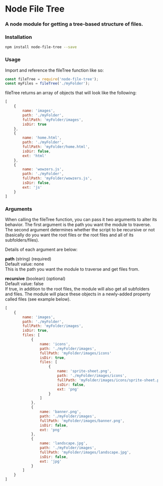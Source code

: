 # Node File Tree
### A node module for getting a tree-based structure of files.

### Installation
```sh
npm install node-file-tree --save
```

### Usage
Import and reference the fileTree function like so:
```javascript
const fileTree = require('node-file-tree');
const myFiles = fileTree('./myFolder');
```
fileTree returns an array of objects that will look like the following:
```javascript
[
	{
		name: 'images',
		path: './myFolder',
		fullPath: 'myFolder/images',
		isDir: true
	},
	{
		name: 'home.html',
		path: './myFolder',
		fullPath: 'myFolder/home.html',
		isDir: false,
		ext: 'html'
	},
	{
		name: 'wowzers.js',
		path: './myFolder',
		fullPath: 'myFolder/wowzers.js',
		isDir: false,
		ext: 'js'
	}
]
```

### Arguments
When calling the fileTree function, you can pass it two arguments to alter its behavior. The first argument is the path you want the module to traverse. The second argument determines whether the script to be recursive or not (basically do you want the root files or the root files and all of its subfolders/files).

Details of each argument are below:

**path** (string) (required)<br />
Default value: none<br />
This is the path you want the module to traverse and get files from.

**recursive** (boolean) (optional)<br />
Default value: false<br />
If true, in addition to the root files, the module will also get all subfolders and files. The module will place these objects in a newly-added property called files (see example below).
```javascript
[
	{
		name: 'images',
		path: './myFolder',
		fullPath: 'myFolder/images',
		isDir: true,
		files: [
			{
				name: 'icons',
				path: './myFolder/images',
				fullPath: 'myFolder/images/icons'
				isDir: true,
				files: [
					{
						name: 'sprite-sheet.png',
						path: './myFolder/images/icons',
						fullPath: 'myFolder/images/icons/sprite-sheet.png',
						isDir: false,
						ext: 'png'
					}
				]
			},
			{
				name: 'banner.png',
				path: './myFolder/images',
				fullPath: 'myFolder/images/banner.png',
				isDir: false,
				ext: 'png'
			},
			{
				name: 'landscape.jpg',
				path: './myFolder/images',
				fullPath: 'myFolder/images/landscape.jpg',
				isDir: false,
				ext: 'jpg'
			}
		]
	}
]
```
